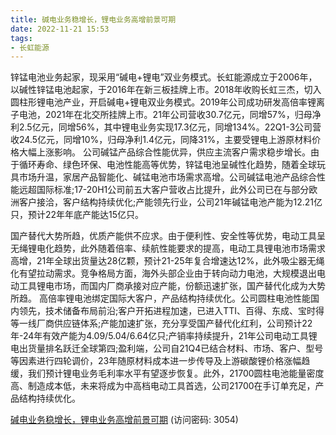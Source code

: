 ```yaml
---
title: 碱电业务稳增长，锂电业务高增前景可期
date: 2022-11-21 15:53
tags:
- 长虹能源
---
```

锌锰电池业务起家，现采用“碱电+锂电”双业务模式。长虹能源成立于2006年，以碱性锌锰电池起家，于2016年在新三板挂牌上市。2018年收购长虹三杰，切入圆柱形锂电池产业，开启碱电+锂电双业务模式。2019年公司成功研发高倍率锂离子电池，2021年在北交所挂牌上市。21年公司营收30.7亿元，同增57%，归母净利2.5亿元，同增56%，其中锂电业务实现17.3亿元，同增134%。22Q1-3公司营收24.5亿元，同增10%，归母净利1.4亿元，同降31%，主要受锂电上游原材料价格大幅上涨影响。
公司碱锰产品综合性能优异，供应主流客户需求稳步增长。由于循环寿命、绿色环保、电池性能高等优势，锌锰电池呈碱性化趋势，随着全球玩具市场升温，家居产品智能化、碱锰电池市场需求高增。公司碱锰电池产品综合性能远超国际标准;17-20H1公司前五大客户营收占比提升，此外公司已在与部分欧洲客户接洽，客户结构持续优化;产能领先行业，公司21年碱锰电池产能为12.21亿只，预计22年年底产能达15亿只。
<!-- more -->
国产替代大势所趋，优质产能供不应求。由于便利性、安全性等优势，电动工具呈无绳锂电化趋势，此外随着倍率、续航性能要求的提高，电动工具锂电池市场需求高增，21年全球出货量达28亿颗，预计21-25年复合增速达12%，此外吸尘器无绳化有望拉动需求。竞争格局方面，海外头部企业由于转向动力电池，大规模退出电动工具锂电市场，而国内厂商承接对应产能，份额迅速扩张，国产替代化成为大势所趋。
高倍率锂电池绑定国际大客户，产品结构持续优化。公司圆柱电池性能国内领先，技术储备布局前沿;客户开拓进程加速，已进入TTI、百得、东成、宝时得等一线厂商供应链体系;产能加速扩张，充分享受国产替代化红利，公司预计22年-24年有效产能为4.09/5.04/6.64亿只;产销率持续提升，21年公司电动工具锂电出货量排名跃迁全球第四;盈利端，公司自21Q4已结合材料、市场、客户、型号等因素进行四轮调价，23年随原材料成本进一步传导及上游碳酸锂价格涨幅趋缓，我们预计锂电业务毛利率水平有望逐步恢复。此外，21700圆柱电池能量密度高、制造成本低，未来将成为中高档电动工具首选，公司21700在手订单充足，产品结构持续优化。

[碱电业务稳增长，锂电业务高增前景可期](https://url12.ctfile.com/f/3948612-729647504-da0d58?p=3054)
(访问密码: 3054)

